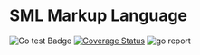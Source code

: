 # SML Markup Language
![Go test Badge](https://github.com/ray1422/SML/actions/workflows/go_test.yaml/badge.svg) [![Coverage Status](https://coveralls.io/repos/github/ray1422/SML/badge.svg?branch=master#)](https://coveralls.io/github/ray1422/SML?branch=master) ![go report](https://goreportcard.com/badge/github.com/ray1422/SML)
